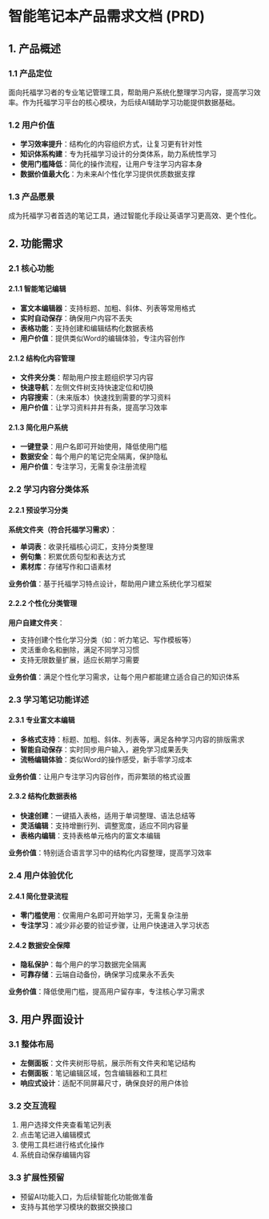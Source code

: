 # 智能笔记本产品需求文档 (PRD)

## 1. 产品概述

### 1.1 产品定位
面向托福学习者的专业笔记管理工具，帮助用户系统化整理学习内容，提高学习效率。作为托福学习平台的核心模块，为后续AI辅助学习功能提供数据基础。

### 1.2 用户价值
- **学习效率提升**：结构化的内容组织方式，让复习更有针对性
- **知识体系构建**：专为托福学习设计的分类体系，助力系统性学习
- **使用门槛降低**：简化的操作流程，让用户专注学习内容本身
- **数据价值最大化**：为未来AI个性化学习提供优质数据支撑

### 1.3 产品愿景
成为托福学习者首选的笔记工具，通过智能化手段让英语学习更高效、更个性化。

## 2. 功能需求

### 2.1 核心功能

#### 2.1.1 智能笔记编辑
- **富文本编辑器**：支持标题、加粗、斜体、列表等常用格式
- **实时自动保存**：确保用户内容不丢失
- **表格功能**：支持创建和编辑结构化数据表格
- **用户价值**：提供类似Word的编辑体验，专注内容创作

#### 2.1.2 结构化内容管理
- **文件夹分类**：帮助用户按主题组织学习内容
- **快速导航**：左侧文件树支持快速定位和切换
- **内容搜索**：（未来版本）快速找到需要的学习资料
- **用户价值**：让学习资料井井有条，提高学习效率

#### 2.1.3 简化用户系统
- **一键登录**：用户名即可开始使用，降低使用门槛
- **数据安全**：每个用户的笔记完全隔离，保护隐私
- **用户价值**：专注学习，无需复杂注册流程

### 2.2 学习内容分类体系

#### 2.2.1 预设学习分类
**系统文件夹（符合托福学习需求）**：
- **单词表**：收录托福核心词汇，支持分类整理
- **例句集**：积累优质句型和表达方式
- **素材库**：存储写作和口语素材

**业务价值**：基于托福学习特点设计，帮助用户建立系统化学习框架

#### 2.2.2 个性化分类管理
**用户自建文件夹**：
- 支持创建个性化学习分类（如：听力笔记、写作模板等）
- 灵活重命名和删除，满足不同学习习惯
- 支持无限数量扩展，适应长期学习需要

**业务价值**：满足个性化学习需求，让每个用户都能建立适合自己的知识体系

### 2.3 学习笔记功能详述

#### 2.3.1 专业富文本编辑
- **多格式支持**：标题、加粗、斜体、列表等，满足各种学习内容的排版需求
- **智能自动保存**：实时同步用户输入，避免学习成果丢失
- **流畅编辑体验**：类似Word的操作感受，新手零学习成本

**业务价值**：让用户专注学习内容创作，而非繁琐的格式设置

#### 2.3.2 结构化数据表格
- **快速创建**：一键插入表格，适用于单词整理、语法总结等
- **灵活编辑**：支持增删行列、调整宽度，适应不同内容量
- **表格内编辑**：支持表格单元格内的富文本编辑

**业务价值**：特别适合语言学习中的结构化内容整理，提高学习效率

### 2.4 用户体验优化

#### 2.4.1 简化登录流程
- **零门槛使用**：仅需用户名即可开始学习，无需复杂注册
- **专注学习**：减少非必要的验证步骤，让用户快速进入学习状态

#### 2.4.2 数据安全保障
- **隐私保护**：每个用户的学习数据完全隔离
- **可靠存储**：云端自动备份，确保学习成果永不丢失

**业务价值**：降低使用门槛，提高用户留存率，专注核心学习需求

## 3. 用户界面设计

### 3.1 整体布局
- **左侧面板**：文件夹树形导航，展示所有文件夹和笔记结构
- **右侧面板**：笔记编辑区域，包含编辑器和工具栏
- **响应式设计**：适配不同屏幕尺寸，确保良好的用户体验

### 3.2 交互流程
1. 用户选择文件夹查看笔记列表
2. 点击笔记进入编辑模式
3. 使用工具栏进行格式化操作
4. 系统自动保存编辑内容

### 3.3 扩展性预留
- 预留AI功能入口，为后续智能化功能做准备
- 支持与其他学习模块的数据交换接口